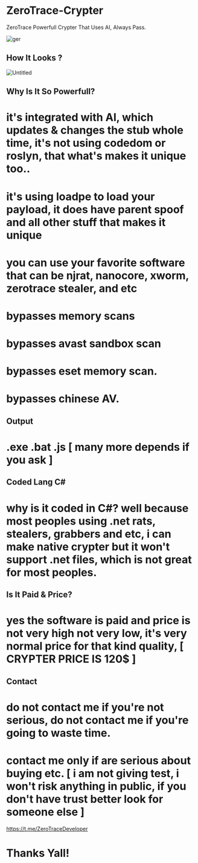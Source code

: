 # ZeroTrace-Crypter
ZeroTrace Powerfull Crypter That Uses AI, Always Pass.

![ger](https://github.com/user-attachments/assets/ec286fc9-fb2b-4650-9058-81fe66bef9ab)

## How It Looks ?
![Untitled](https://github.com/user-attachments/assets/00c6921f-9074-40a6-9457-02bc70769d78)

## Why Is It So Powerfull?
# it's integrated with AI, which updates & changes the stub whole time,  it's not using codedom or roslyn, that what's makes it unique too..
# it's using loadpe to load your payload, it does have parent spoof and all other stuff that makes it unique
# you can use your favorite software that can be njrat, nanocore, xworm, zerotrace stealer, and etc
# bypasses memory scans
# bypasses avast sandbox scan
# bypasses eset memory scan.
# bypasses chinese AV.


## Output
# .exe .bat .js [ many more depends if you ask ]


## Coded Lang C#
# why is it coded in C#?  well because most peoples using .net  rats, stealers, grabbers and etc,  i can make native crypter but it won't support .net files, which is not great for most peoples.

## Is It Paid & Price?
# yes the software is paid and price is not very high not very low,  it's very normal price for that kind quality,   [ CRYPTER PRICE IS 120$ ]

## Contact
# do not contact me if you're not serious, do not contact me if you're going to waste time.
# contact me only if are serious about buying etc.  [ i am not giving test, i won't risk anything in public, if you don't have trust better look for someone else ]
https://t.me/ZeroTraceDeveloper

# Thanks Yall!
